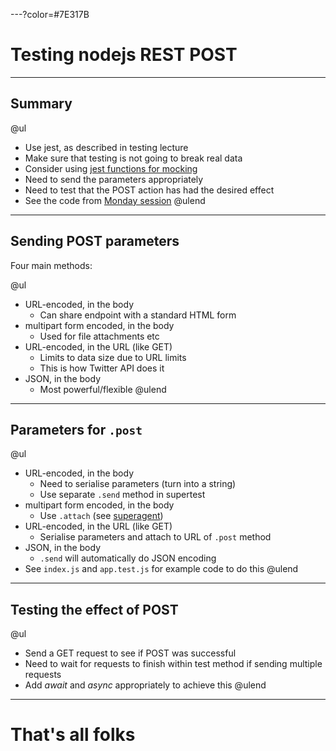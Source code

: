 ---?color=#7E317B

# Testing nodejs REST POST

---

## Summary

@ul
- Use jest, as described in testing lecture
- Make sure that testing is not going to break real data 
- Consider using [jest functions for mocking](https://jestjs.io/docs/en/mock-functions.html)
- Need to send the parameters appropriately
- Need to test that the POST action has had the desired effect
- See the code from [Monday session](https://github.com/stevenaeola/Prog1920/tree/master/Monday/routing)
@ulend

---

## Sending POST parameters

Four main methods:

@ul
- URL-encoded, in the body
  - Can share endpoint with a standard HTML form
- multipart form encoded, in the body
  - Used for file attachments etc
- URL-encoded, in the URL (like GET)
  - Limits to data size due to URL limits
  - This is how Twitter API does it
- JSON, in the body
  - Most powerful/flexible
@ulend

---

## Parameters for `.post` 

@ul
- URL-encoded, in the body
  - Need to serialise parameters (turn into a string)
  - Use separate `.send` method in supertest
- multipart form encoded, in the body
  - Use `.attach` (see [superagent](http://visionmedia.github.io/superagent/#multipart-requests))
- URL-encoded, in the URL (like GET)
  - Serialise parameters and attach to URL of `.post` method
- JSON, in the body
  - `.send` will automatically do JSON encoding
- See `index.js` and `app.test.js` for example code to do this
@ulend

---

## Testing the effect of POST

@ul
- Send a GET request to see if POST was successful
- Need to wait for requests to finish within test method if sending multiple requests
- Add _await_ and _async_ appropriately to achieve this
@ulend

---

# That's all folks
